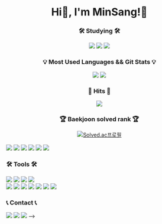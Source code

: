 <div align="center">
<h1> Hi👋, I'm MinSang!🤗</h1>

<h3>🛠 Studying 🛠</h3>
	<img src="https://img.shields.io/badge/Spring-6DB33F?style=flat&logo=Spring&logoColor=white"/>
	<img src="https://img.shields.io/badge/SpringBoot-6DB33F?style=flat&logo=SpringBoot&logoColor=white"/>
  <img src="https://img.shields.io/badge/SpringSecurity-6DB33F?style=flat&logo=SpringBoot&logoColor=white"/>

<h3>💡 Most Used Languages && Git Stats 💡</h3>
	<img src="https://github-readme-stats.vercel.app/api/top-langs/?username=MinSang22Kim&layout=compact&theme=nord">
	<img src="https://github-readme-stats.vercel.app/api?username=MinSang22Kim&hide=stars,contribs&count_private=true&show_icons=true&&theme=radical">
	
<h3>🔫 Hits 🔫</h3>
	<a href="https://hits.seeyoufarm.com"><img src="https://hits.seeyoufarm.com/api/count/incr/badge.svg?url=https%3A%2F%2Fgithub.com%2FMinSang22Kim%2Fhit-counter&count_bg=%236EE459&title_bg=%23555555&icon=&icon_color=%23E7E7E7&title=hits&edge_flat=false"/></a>

<h3>🏆 Baekjoon solved rank 🏆</h3>
  <a href="https://solved.ac/mskim0217"><img src="http://mazassumnida.wtf/api/v2/generate_badge?boj=mskim0217" alt="Solved.ac프로필"></a>

<!-- 잔디 지렁이
<img src="https://github.com/MinSang22Kim/MinSang22Kim/blob/output/github-contribution-grid-snake.svg"/>
-->
</div>
<!--
<h3>✨ Platforms && Languages ✨</h3>
	<img src="https://img.shields.io/badge/JAVA-007396?style=flat&logo=Conda-Forge&logoColor=white"/>
	<img src="https://img.shields.io/badge/HTML5-E34F26?style=flat&logo=HTML5&logoColor=white"/>
	<img src="https://img.shields.io/badge/CSS3-1572B6?style=flat&logo=CSS3&logoColor=white"/>
	<img src="https://img.shields.io/badge/JavaScript-F7DF1E?style=flat&logo=JavaScript&logoColor=white"/>
	<img src="https://img.shields.io/badge/C-A8B9CC?style=flat&logo=C&logoColor=white"/>
	<img src="https://img.shields.io/badge/Python-3776AB?style=flat&logo=Python&logoColor=white"/>
	<!-- <img src="https://img.shields.io/badge/jQuery-0769AD?style=flat&logo=jQuery&logoColor=white"/> -->
	<br>
	<img src="https://img.shields.io/badge/Spring-6DB33F?style=flat&logo=Spring&logoColor=white"/>
	<img src="https://img.shields.io/badge/SpringBoot-6DB33F?style=flat&logo=SpringBoot&logoColor=white"/>
	<img src="https://img.shields.io/badge/MySQL-4479A1?style=flat&logo=MySQL&logoColor=white"/>
	<img src="https://img.shields.io/badge/Tomcat-F8DC75?style=flat&logo=ApacheTomcat&logoColor=white"/>
	<img src="https://img.shields.io/badge/Linux-FCC624?style=flat&logo=Linux&logoColor=white"/>
	<img src="https://img.shields.io/badge/node.js-339933?style=flat&logo=node.js&logoColor=white"/>

<h3>🛠 Tools 🛠</h3>
	<img src="https://img.shields.io/badge/Eclipse%20IDE-2C2255?style=flat&logo=EclipseIDE&logoColor=white"/>
	<img src="https://img.shields.io/badge/IntelliJ IDEA-181717?style=flat&logo=IntelliJ IDEA&logoColor=white"/>
	<img src="https://img.shields.io/badge/Visual%20Studio%20Code-007ACC?style=flat&logo=VisualStudioCode&logoColor=white"/>
	<img src="https://img.shields.io/badge/GitHub-181717?style=flat&logo=GitHub&logoColor=white"/>
	<br>
	<img src="https://img.shields.io/badge/Figma-F24E1E?style=flat&logo=Figma&logoColor=white"/>
 	<img src="https://img.shields.io/badge/Slack-4A154B?style=flat&logo=Slack&logoColor=white"/>
	<img src="https://img.shields.io/badge/Notion-181717?style=flat&logo=Notion&logoColor=white"/>
	<img src="https://img.shields.io/badge/AWS-232F3E?style=flat&logo=AmazonAWS&logoColor=white"/>
	<img src="https://img.shields.io/badge/Postman-FF6C37?style=flat&logo=Postman&logoColor=white"/>
	<img src="https://img.shields.io/badge/Swagger-85EA2D?style=flat&logo=Swagger&logoColor=white"/>
	<img src="https://img.shields.io/badge/Git-F05032?style=flat&logo=Git&logoColor=white"/>
 
<h3>📞 Contact 📞</h3>
	<a href="mailto:powerminsang9901@gmail.com"><img src="https://img.shields.io/badge/Gmail-FF0000?style=flat&logo=Gmail&logoColor=white" /></a>
	<a href="https://coding-gguljam.tistory.com"><img src="https://img.shields.io/badge/Tistory-FFA500?style=flat&logo=Tistory&logoColor=white" /></a>
	<a href="https://www.instagram.com/sang._.ss/"><img src="https://img.shields.io/badge/instagram-E4405F?style=flat&logo=instagram&logoColor=white"/></a>
	<!-- 노션 수정 필요
	<a href="https://gentle-snowboard-1c6.notion.site/Yermi-5e8c65dba4df4ab09e83665cf2ee001d"><img src="https://img.shields.io/badge/Notion-000000?style=flat&logo=Notion&logoColor=white" /></a> 
	-->
-->
